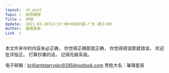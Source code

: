 ```yaml
---
layout:  zh_post
Topic :  收敛极限
Title :  声明
Update:  2021-03-10T23:57:00+08@中国-广东-湛江+08
Author:  璀璨星辰
Link  :
---
```


本文件夹中的内容未必正确，
你觉得正确那就正确，
你觉得错误那就错误，
欢迎批评指正。
打算抄袭的话，
记得先联系我。

电子邮箱：brilliantstarrysky9395@outlook.com
贵姓大名：璀璨星辰
